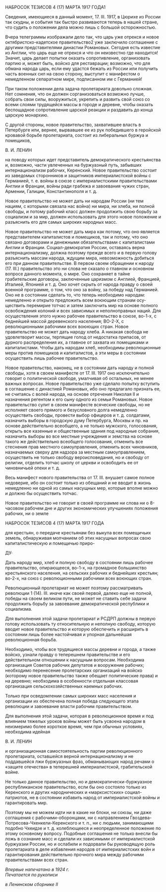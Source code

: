 НАБРОСОК ТЕЗИСОВ 4 (17) МАРТА 1917 ГОДА1

Сведения, имеющиеся в данный момент, 17. III. 1917, в Цюрихе из России так скуд­ны, и события так быстро развиваются теперь в нашей стране, что судить о положении дела можно лишь с большой осторожностью.

Вчера телеграммы изображали дело так, что царь уже отрекся и новое октябристско-кадетское правительство2 уже заключило соглашение с другими представителями ди­настии Романовых. Сегодня есть известие из Англии, что царь еще не отрекся и что он неизвестно где находится! Значит, царь делает попытки оказать сопротивление, органи­зовать партию и, может быть, войско для реставрации; возможно, что для обмана наро­да царь, если ему удастся бежать из России или получить часть военных сил на свою сторону, выступит с манифестом о немедленном сепаратном мире, подписанном им с Германией!

При таком положении дела задача пролетариата довольно сложная. Нет сомнения, что он должен сорганизоваться возможно лучше, собрать свои силы, вооружиться, ук­репить и развить свой союз со всеми слоями трудящейся массы в городе и деревне, чтобы оказать беспощадное сопротивление царской реакции и раздавить до конца цар­скую монархию.

С другой стороны, новое правительство, захватившее власть в Петербурге или, вер­нее, вырвавшее ее из рук победившего в геройской кровавой борьбе пролетариата, со­стоит из либеральных буржуа и помещиков,

  

В. И. ЛЕНИН

на поводу которых идет представитель демократического крестьянства и, возможно, части увлеченных на буржуазный путь, забывших интернационализм рабочих, Керен­ский. Новое правительство состоит из заведомых сторонников и защитников империа­листской войны с Германией, т. е. войны в союзе с империалистскими правительствами Англии и Франции, войны ради грабежа и завоевания чужих стран, Армении, Галиции, Константинополя и т. д.

Новое правительство не может дать ни народам России (ни тем нациям, с которыми связала нас война) ни мира, ни хлеба, ни полной свободы, и потому рабочий класс дол­жен продолжить свою борьбу за социализм и за мир, должен использовать для этого новое положение и разъяснить его для самых широких народных масс.

Новое правительство не может дать мира как потому, что оно является представите­лем капиталистов и помещиков, так и потому, что оно связано договорами и денежны­ми обязательствами с капиталистами Англии и Франции. Социал-демократия России, оставаясь верна интернационализму, должна поэтому прежде всего и в первую голову разъяснить массам народа, ждущим мира, невозможность добиться его при данном правительстве. В первом своем обращении к народу (17. III.) правительство это ни сло­ва не сказало о главном и основном вопросе данного момента, о мире. Оно сохраняет в тайне грабительские договоры, заключенные царизмом с Англией, Францией, Италией, Японией и т. д. Оно хочет скрыть от народа правду о своей военной программе, о том, что оно за войну, за победу над Германией. Оно не в состоянии сделать то, что теперь необходимо народам: немедленно и открыто предложить всем воюющим странам осу­ществить перемирие тотчас и затем заключить мир на основе полного освобождения колоний и всех зависимых и неполноправных наций. Для осуществления этого нужно рабочее правительство в союзе, во-1-х, с беднейшей массой деревенского населения; ВО-2-Х, с революционными рабочими всех воюющих стран.
Новое правительство не может дать народу хлеба. А никакая свобода не удовлетво­рит массы, терпящие голод от недостатка припасов, от дурного распределения их, а главное от захвата их помещиками и капиталистами. Чтобы дать народам хлеб, необхо­димы революционные меры против помещиков и капиталистов, а эти меры в состоянии осуществить лишь рабочее правительство.

Новое правительство, наконец, не в состоянии дать народу и полной свободы, хотя в своем манифесте от 17. III. 1917 оно исключительно говорит о политической свободе, умалчивая об остальных, не менее важных вопросах. Новое правительство уже сделало попытку вступить в соглашение с династией Романовых, ибо оно предлагало признать ее, не считаясь с волей народа, на основе отречения Николая II и назначения регентом к его сыну одного из семьи Романовых. Новое правительство сулит в своем манифесте всяческие свободы, но не исполняет своего прямого и безусловного долга немедленно осуществить свободы, провести выбор офицеров и т. д. солдатами, назначить выборы в городскую думу Петербурга, Москвы и пр. на основе действительно всеобщего, а не только мужского, голосования, открыть все казенные и общественные здания под на­родные собрания, назначить выборы во все местные учреждения и земства на основе такого же действительно всеобщего голосования, отменить все стеснения прав местно­го самоуправления, отменить всех чиновников, назначаемых сверху для надзора за ме­стным самоуправлением, осуществить не только свободу вероисповедания, но и свобо­ду от религии, отделить тотчас школу от церкви и освободить ее от чиновничьей опеки и т. д.

Весь манифест нового правительства от 17. III. внушает самое полное недоверие, ибо он состоит только из обещаний и не вводит в жизнь немедленно ни одной из самых на­сущных мер, которые вполне можно и должно бы осуществить тотчас.

Новое правительство не говорит в своей программе ни слова ни о 8-часовом рабочем дне и других экономических улучшениях положения рабочих, ни о земле

  

НАБРОСОК ТЕЗИСОВ 4 (17) МАРТА 1917 ГОДА

для крестьян, о передаче крестьянам без выкупа всех помещичьих земель, обнаруживая молчанием об этих насущных вопросах свою капиталистическую и помещичью приро-

ДУ·

Дать народу мир, хлеб и полную свободу в состоянии лишь рабочее правительство, опирающееся, во-1-х, на громадное большинство крестьянского населения, на сельских рабочих и беднейших крестьян; во-2-х, на союз с революционными рабочими всех воюющих стран.

Революционный пролетариат не может поэтому рассматривать революции 1 (14). III. иначе как своей первой, далеко еще не полной, победы на своем великом пути, не мо­жет не ставить себе задачи продолжить борьбу за завоевание демократической респуб­лики и социализма.

Для выполнения этой задачи пролетариат и РСДРП должны в первую голову ис­пользовать ту относительную и неполную свободу, которую вводит новое правительст­во и которую обеспечить и расширить в состоянии лишь более настойчивая и упорная дальнейшая революционная борьба.

Необходимо, чтобы все трудящиеся массы деревни и города, а также войско, узнали правду о теперешнем правительстве и его действительном отношении к насущным во­просам. Необходима организация Советов рабочих депутатов и вооружение рабочих; необходимо перенесение пролетарских организаций на войско (которому новое прави­тельство также обещает политические права) и на деревню; необходима в особенности отдельная классовая организация сельскохозяйственных наемных рабочих.

Только при осведомлении самых широких масс населения и организации их обеспе­чена полная победа следующего этапа революции и завоевание власти рабочим прави­тельством.

Для выполнения этой задачи, которая в революционное время и под влиянием тяже­лых уроков войны может быть усвоена народом в неизмеримо более короткое время, чем при обычных условиях, необходима идейная

  

В. И. ЛЕНИН

и организационная самостоятельность партии революционного пролетариата, остав­шейся верной интернационализму и не поддавшейся лжи буржуазных фраз, обманы­вающих народ речами о «защите отечества» в теперешней империалистской, граби­тельской войне.

Не только данное правительство, но и демократически-буржуазное республиканское правительство, если бы оно состояло только из Керенского и других народнических и «марксистских» социал-патриотов, не в состоянии избавить народ от империалистской войны и гарантировать мир.

Поэтому мы не можем идти ни в какие ни блоки, ни союзы, ни даже соглашения с рабочими-оборонцами, ни с направлением Гвоздева-Потресова-Чхенкели-Керенского и т. п., ни с людьми, занимающими подобно Чхеидзе и т. д. колеблющееся и неопреде­ленное положение по этому основному вопросу. Подобные соглашения не только вне­сли бы ложь в сознание масс и сделали их зависимыми от империалистской буржуазии России, но и ослабили и подорвали бы руководящую роль пролетариата в деле избав­ления народов от империалистских войн и гарантирования действительно прочного мира между рабочими правительствами всех стран.

_Впервые напечатано в 1924 г.                                                             Печатается по рукописи_

_в Ленинском сборнике_ _II_
